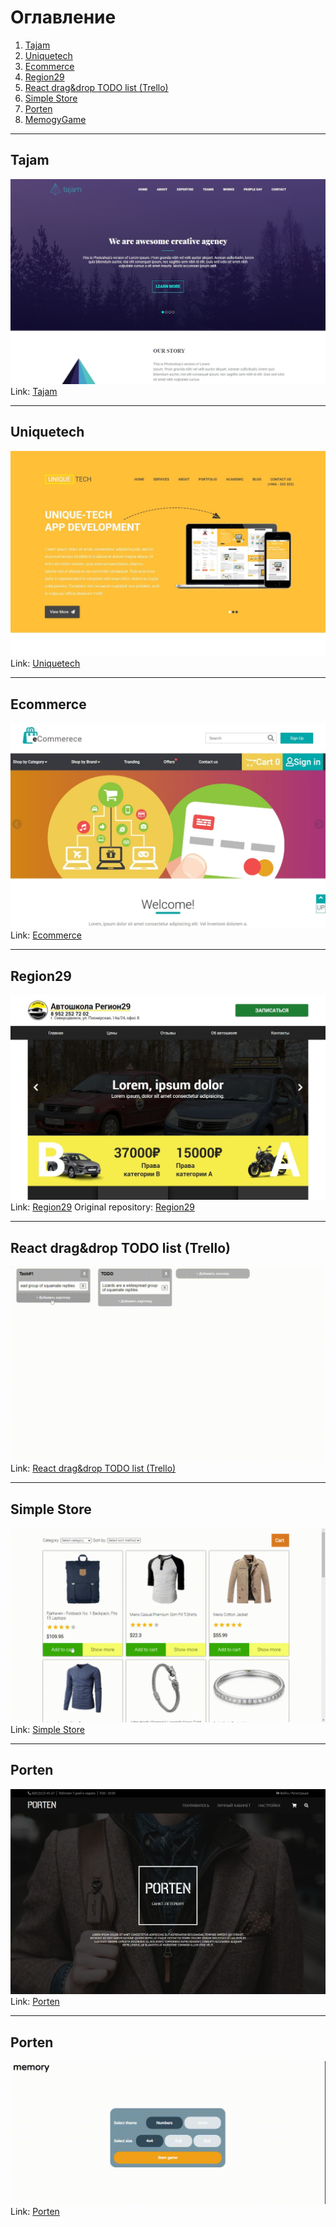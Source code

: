 # Оглавление
1. [Tajam](https://github.com/LaDIp/LaDIp.github.io/#tajam)
2. [Uniquetech](https://github.com/LaDIp/LaDIp.github.io/#uniquetech)
3. [Ecommerce](https://github.com/LaDIp/LaDIp.github.io/#ecommerce)
4. [Region29](https://github.com/LaDIp/LaDIp.github.io/#region29)
5. [React drag&drop TODO list (Trello)](https://github.com/LaDIp/LaDIp.github.io/#react-dragdrop-todo-list-trello)
6. [Simple Store](https://github.com/LaDIp/LaDIp.github.io/#simple-store)
7. [Porten](https://github.com/LaDIp/LaDIp.github.io/#porten)
8. [MemogyGame](https://github.com/LaDIp/LaDIp.github.io/#memory-game)
____
## Tajam
![](https://github.com/LaDIp/LaDIp.github.io/blob/master/images/tajam.jpg)
Link: [Tajam](https://LaDIp.github.io/tajam)
____
## Uniquetech
![](https://github.com/LaDIp/LaDIp.github.io/blob/master/images/uniquetech.jpg)
Link: [Uniquetech](https://LaDIp.github.io/uniquetech)
____
## Ecommerce
![](https://github.com/LaDIp/LaDIp.github.io/blob/master/images/ecommerce.jpg)
Link: [Ecommerce](https://LaDIp.github.io/ecommerce)
____
## Region29
![](https://github.com/LaDIp/LaDIp.github.io/blob/master/images/region29.jpg)
Link: [Region29](https://LaDIp.github.io/region29)
Original repository: [Region29](https://github.com/Progromisters/region29)
____
## React drag&drop TODO list (Trello)
![](https://github.com/LaDIp/LaDIp.github.io/blob/master/images/react_dnd_todo.gif)
Link: [React drag&drop TODO list (Trello)](https://LaDIp.github.io/react_dnd_todo)
____
## Simple Store
![](https://github.com/LaDIp/LaDIp.github.io/blob/master/images/simple_store.gif)
Link: [Simple Store](https://LaDIp.github.io/simple_store)
____
## Porten
![](https://github.com/LaDIp/LaDIp.github.io/blob/master/images/porten.jpg)
Link: [Porten](https://LaDIp.github.io/porten)
____
## Porten
![](https://github.com/LaDIp/LaDIp.github.io/blob/master/images/memory-game.gif)
Link: [Porten](https://LaDIp.github.io/memory-game)

